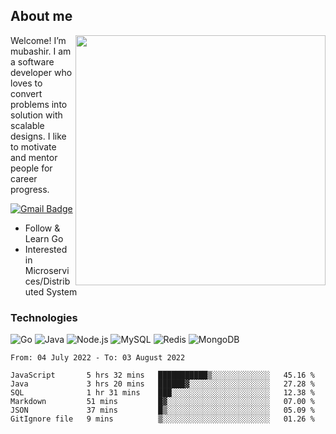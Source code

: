 ## About me

<img align="right" src="https://github-readme-stats-zhiwei-feng.vercel.app/api?username=mub4shir&show_icons=true" width="400" />

Welcome! I’m mubashir. I am a software developer who loves to convert problems into solution with scalable designs. I like to motivate and mentor people for career progress.

[![Gmail Badge](https://img.shields.io/badge/-mubashir11131719@gmail.com-c14438?style=flat-square&logo=Gmail&logoColor=white&link=mailto:mubashir11131719@gmail.com)](mailto:mubashir11131719@gmail.com)




- Follow & Learn Go
- Interested in Microservices/Distributed System


### Technologies
![Go](https://img.shields.io/badge/-Go-000000?style=flat-square&logo=go)
![Java](https://img.shields.io/badge/-Java-E34A86?style=flat-square&logo=java)
![Node.js](https://img.shields.io/badge/-Node.js-000000?style=flat-square&logo=node.js)
![MySQL](https://img.shields.io/badge/-MySQL-orange?style=flat-square&logo=MySQL)
![Redis](https://img.shields.io/badge/-Redis-black?style=flat-square&logo=Redis)
![MongoDB](https://img.shields.io/badge/-MongoDB-000000?style=flat-square&logo=mongodb)






<!--START_SECTION:waka-->

```text
From: 04 July 2022 - To: 03 August 2022

JavaScript       5 hrs 32 mins   ███████████▒░░░░░░░░░░░░░   45.16 %
Java             3 hrs 20 mins   ██████▓░░░░░░░░░░░░░░░░░░   27.28 %
SQL              1 hr 31 mins    ███░░░░░░░░░░░░░░░░░░░░░░   12.38 %
Markdown         51 mins         █▓░░░░░░░░░░░░░░░░░░░░░░░   07.00 %
JSON             37 mins         █▒░░░░░░░░░░░░░░░░░░░░░░░   05.09 %
GitIgnore file   9 mins          ▒░░░░░░░░░░░░░░░░░░░░░░░░   01.26 %
```

<!--END_SECTION:waka-->
</p>


